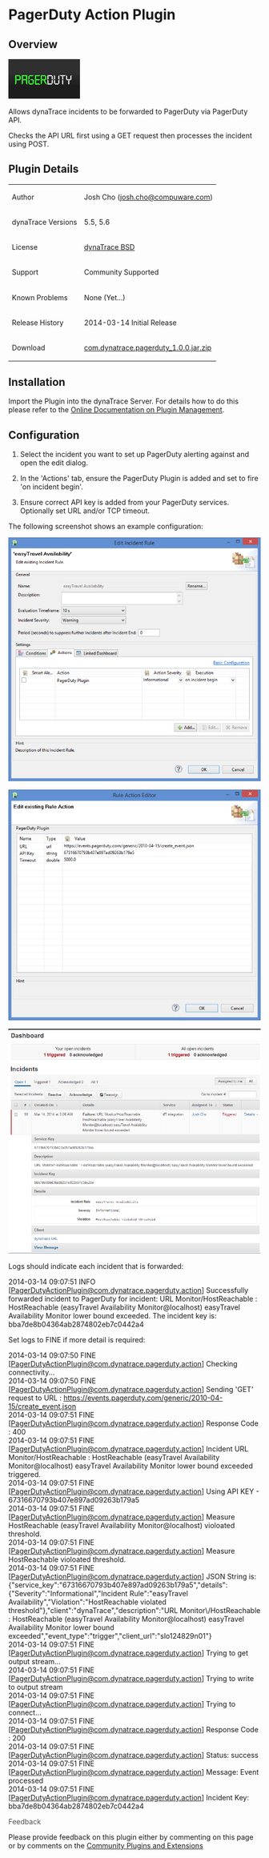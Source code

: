 <html xmlns="http://www.w3.org/1999/xhtml">
<head>
    <title>PagerDuty Action Plugin</title>
    <meta http-equiv="Content-Type" content="text/html; charset=UTF-8"/>
    <meta http-equiv="X-UA-Compatible" content="IE=EmulateIE8" />
    <meta content="Scroll Wiki Publisher" name="generator"/>
    <link type="text/css" rel="stylesheet" href="css/blueprint/liquid.css" media="screen, projection"/>
    <link type="text/css" rel="stylesheet" href="css/blueprint/print.css" media="print"/>
    <link type="text/css" rel="stylesheet" href="css/content-style.css" media="screen, projection, print"/>
    <link type="text/css" rel="stylesheet" href="css/screen.css" media="screen, projection"/>
    <link type="text/css" rel="stylesheet" href="css/print.css" media="print"/>
</head>
<body>
                <h1>PagerDuty Action Plugin</h1>
    <div class="section-2"  id="159187800_PagerDutyActionPlugin-Overview"  >
        <h2>Overview</h2>
    <p>
            <img src="images_community/download/attachments/159187800/icon.png" alt="images_community/download/attachments/159187800/icon.png" class="confluence-embedded-image" />
            </p>
    <p>
Allows dynaTrace incidents to be forwarded to PagerDuty via PagerDuty API.    </p>
    <p>
Checks the API URL first using a GET request then processes the incident using POST.    </p>
    </div>
    <div class="section-2"  id="159187800_PagerDutyActionPlugin-PluginDetails"  >
        <h2>Plugin Details</h2>
    <div class="tablewrap">
        <table>
<thead class=" "></thead><tfoot class=" "></tfoot><tbody class=" ">    <tr>
            <td rowspan="1" colspan="1">
        <p>
Author    </p>
            </td>
                <td rowspan="1" colspan="1">
        <p>
Josh Cho (<a href="mailto:josh.cho@compuware.com">josh.cho@compuware.com</a>)    </p>
            </td>
        </tr>
    <tr>
            <td rowspan="1" colspan="1">
        <p>
dynaTrace Versions    </p>
            </td>
                <td rowspan="1" colspan="1">
        <p>
5.5, 5.6    </p>
            </td>
        </tr>
    <tr>
            <td rowspan="1" colspan="1">
        <p>
License    </p>
            </td>
                <td rowspan="1" colspan="1">
        <p>
<a href="attachments_5275722_2_dynaTraceBSD.txt">dynaTrace BSD</a>    </p>
            </td>
        </tr>
    <tr>
            <td rowspan="1" colspan="1">
        <p>
Support    </p>
            </td>
                <td rowspan="1" colspan="1">
        <p>
Community Supported    </p>
            </td>
        </tr>
    <tr>
            <td rowspan="1" colspan="1">
        <p>
Known Problems    </p>
            </td>
                <td rowspan="1" colspan="1">
        <p>
None (Yet...)    </p>
            </td>
        </tr>
    <tr>
            <td rowspan="1" colspan="1">
        <p>
Release History    </p>
            </td>
                <td rowspan="1" colspan="1">
        <p>
2014-03-14 Initial Release    </p>
            </td>
        </tr>
    <tr>
            <td rowspan="1" colspan="1">
        <p>
Download    </p>
            </td>
                <td rowspan="1" colspan="1">
        <p>
<a href="attachments_160761820_1_com.dynatrace.pagerduty_1.0.0.jar.zip">com.dynatrace.pagerduty_1.0.0.jar.zip</a>    </p>
            </td>
        </tr>
</tbody>        </table>
            </div>
    </div>
    <div class="section-2"  id="159187800_PagerDutyActionPlugin-Installation"  >
        <h2>Installation</h2>
    <p>
Import the Plugin into the dynaTrace Server. For details how to do this please refer to the <a href="https://community/display/DOCDT56/Plugin+Management">Online Documentation on Plugin Management</a>.    </p>
    </div>
    <div class="section-2"  id="159187800_PagerDutyActionPlugin-Configuration"  >
        <h2>Configuration</h2>
<ol class=" "><li class=" ">    <p>
Select the incident you want to set up PagerDuty alerting against and open the edit dialog.    </p>
</li><li class=" ">    <p>
In the 'Actions' tab, ensure the PagerDuty Plugin is added and set to fire 'on incident begin'.    </p>
</li><li class=" ">    <p>
Ensure correct API key is added from your PagerDuty services. Optionally set URL and/or TCP timeout.    </p>
</li></ol>    <p>
The following screenshot shows an example configuration:    </p>
    <p>
            <img src="images_community/download/attachments/159187800/Capture.PNG" alt="images_community/download/attachments/159187800/Capture.PNG" class="confluence-embedded-image" />
            </p>
    <p>
            <img src="images_community/download/attachments/159187800/image2014-3-14_9_9_45.png" alt="images_community/download/attachments/159187800/image2014-3-14_9_9_45.png" class="confluence-embedded-image" />
            </p>
    <p>
            <img src="images_community/download/attachments/159187800/image2014-3-14_9_33_34.png" alt="images_community/download/attachments/159187800/image2014-3-14_9_33_34.png" class="confluence-embedded-image" />
            </p>
    <p>
Logs should indicate each incident that is forwarded:    </p>
    <p>
2014-03-14 09:07:51 INFO [<a href="mailto:PagerDutyActionPlugin@com.dynatrace.pagerduty.action">PagerDutyActionPlugin@com.dynatrace.pagerduty.action</a>] Successfully forwarded incident to PagerDuty for incident: URL Monitor/HostReachable : HostReachable (easyTravel Availability Monitor@localhost) easyTravel Availability Monitor lower bound exceeded. The incident key is: bba7de8b04364ab2874802eb7c0442a4    </p>
    <p>
    </p>
    <p>
Set logs to FINE if more detail is required:    </p>
    <p>
2014-03-14 09:07:50 FINE [<a href="mailto:PagerDutyActionPlugin@com.dynatrace.pagerduty.action">PagerDutyActionPlugin@com.dynatrace.pagerduty.action</a>] Checking connectivity...<br/>2014-03-14 09:07:50 FINE [<a href="mailto:PagerDutyActionPlugin@com.dynatrace.pagerduty.action">PagerDutyActionPlugin@com.dynatrace.pagerduty.action</a>] Sending 'GET' request to URL : <a href="https://events.pagerduty.com/generic/2010-04-15/create_event.json">https://events.pagerduty.com/generic/2010-04-15/create_event.json</a><br/>2014-03-14 09:07:51 FINE [<a href="mailto:PagerDutyActionPlugin@com.dynatrace.pagerduty.action">PagerDutyActionPlugin@com.dynatrace.pagerduty.action</a>] Response Code : 400<br/>2014-03-14 09:07:51 FINE [<a href="mailto:PagerDutyActionPlugin@com.dynatrace.pagerduty.action">PagerDutyActionPlugin@com.dynatrace.pagerduty.action</a>] Incident URL Monitor/HostReachable : HostReachable (easyTravel Availability Monitor@localhost) easyTravel Availability Monitor lower bound exceeded triggered.<br/>2014-03-14 09:07:51 FINE [<a href="mailto:PagerDutyActionPlugin@com.dynatrace.pagerduty.action">PagerDutyActionPlugin@com.dynatrace.pagerduty.action</a>] Using API KEY - 67316670793b407e897ad09263b179a5<br/>2014-03-14 09:07:51 FINE [<a href="mailto:PagerDutyActionPlugin@com.dynatrace.pagerduty.action">PagerDutyActionPlugin@com.dynatrace.pagerduty.action</a>] Measure HostReachable (easyTravel Availability Monitor@localhost) violoated threshold.<br/>2014-03-14 09:07:51 FINE [<a href="mailto:PagerDutyActionPlugin@com.dynatrace.pagerduty.action">PagerDutyActionPlugin@com.dynatrace.pagerduty.action</a>] Measure HostReachable violoated threshold.<br/>2014-03-14 09:07:51 FINE [<a href="mailto:PagerDutyActionPlugin@com.dynatrace.pagerduty.action">PagerDutyActionPlugin@com.dynatrace.pagerduty.action</a>] JSON String is: {&quot;service_key&quot;:&quot;67316670793b407e897ad09263b179a5&quot;,&quot;details&quot;:{&quot;Severity&quot;:&quot;Informational&quot;,&quot;Incident Rule&quot;:&quot;easyTravel Availability&quot;,&quot;Violation&quot;:&quot;HostReachable violated threshold&quot;},&quot;client&quot;:&quot;dynaTrace&quot;,&quot;description&quot;:&quot;URL Monitor\/HostReachable : HostReachable (easyTravel Availability Monitor@localhost) easyTravel Availability Monitor lower bound exceeded&quot;,&quot;event_type&quot;:&quot;trigger&quot;,&quot;client_url&quot;:&quot;slo124829n01&quot;}<br/>2014-03-14 09:07:51 FINE [<a href="mailto:PagerDutyActionPlugin@com.dynatrace.pagerduty.action">PagerDutyActionPlugin@com.dynatrace.pagerduty.action</a>] Trying to get output stream...<br/>2014-03-14 09:07:51 FINE [<a href="mailto:PagerDutyActionPlugin@com.dynatrace.pagerduty.action">PagerDutyActionPlugin@com.dynatrace.pagerduty.action</a>] Trying to write to output stream<br/>2014-03-14 09:07:51 FINE [<a href="mailto:PagerDutyActionPlugin@com.dynatrace.pagerduty.action">PagerDutyActionPlugin@com.dynatrace.pagerduty.action</a>] Trying to connect...<br/>2014-03-14 09:07:51 FINE [<a href="mailto:PagerDutyActionPlugin@com.dynatrace.pagerduty.action">PagerDutyActionPlugin@com.dynatrace.pagerduty.action</a>] Response Code : 200<br/>2014-03-14 09:07:51 FINE [<a href="mailto:PagerDutyActionPlugin@com.dynatrace.pagerduty.action">PagerDutyActionPlugin@com.dynatrace.pagerduty.action</a>] Status: success<br/>2014-03-14 09:07:51 FINE [<a href="mailto:PagerDutyActionPlugin@com.dynatrace.pagerduty.action">PagerDutyActionPlugin@com.dynatrace.pagerduty.action</a>] Message: Event processed<br/>2014-03-14 09:07:51 FINE [<a href="mailto:PagerDutyActionPlugin@com.dynatrace.pagerduty.action">PagerDutyActionPlugin@com.dynatrace.pagerduty.action</a>] Incident Key: bba7de8b04364ab2874802eb7c0442a4    </p>
    <p>
    <span style="color: #505050;">
Feedback    </span>
    </p>
    <p>
Please provide feedback on this plugin either by commenting on this page or by comments on the <a href="https://community/display/DTFORUM/Community+Plugins+and+Extensions">Community Plugins and Extensions</a>    </p>
    </div>
            </div>
        </div>
        <div class="footer">
        </div>
    </div>
</body>
</html>
